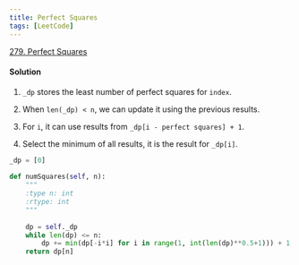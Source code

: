 ```yaml
---
title: Perfect Squares
tags: [LeetCode]
---
```


[279. Perfect Squares](https://leetcode.com/problems/perfect-squares/)
#### Solution  
1. `_dp` stores the least number of perfect squares for `index`.

1. When `len(_dp) < n`, we can update it using the previous results.

1. For `i`, it can use results from `_dp[i - perfect squares] + 1`.

1. Select the minimum of all results, it is the result for `_dp[i]`.

```python
_dp = [0]
        
def numSquares(self, n):
    """
    :type n: int
    :rtype: int
    """
    
    dp = self._dp
    while len(dp) <= n:
        dp += min(dp[-i*i] for i in range(1, int(len(dp)**0.5+1))) + 1,
    return dp[n]
```